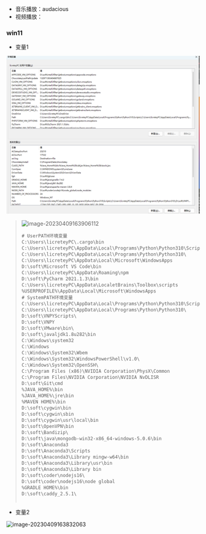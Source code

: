 
+ 音乐播放：audacious
+ 视频播放：



### win11

+ 变量1

![image-20230409163802543](.\images\image-20230409163802543.png)

> ![image-20230409163906112](C:/Users/licreteyPC/AppData/Roaming/Typora/typora-user-images/image-20230409163906112.png)
>
> ```shell
> # UserPATH环境变量
> C:\Users\licreteyPC\.cargo\bin
> C:\Users\licreteyPC\AppData\Local\Programs\Python\Python310\Scripts\
> C:\Users\licreteyPC\AppData\Local\Programs\Python\Python310\
> C:\Users\licreteyPC\AppData\Local\Microsoft\WindowsApps
> D:\soft\Microsoft VS Code\bin
> C:\Users\licreteyPC\AppData\Roaming\npm
> D:\soft\PyCharm 2021.1.3\bin
> C:\Users\licreteyPC\AppData\LocaletBrains\Toolbox\scripts
> %USERPROFILE%\AppData\Local\Microsoft\WindowsApps
> # SystemPATH环境变量
> C:\Users\licreteyPC\AppData\Local\Programs\Python\Python310\Scripts\
> C:\Users\licreteyPC\AppData\Local\Programs\Python\Python310\
> D:\soft\VNPYScripts\
> D:\soft\VNPY
> D:\soft\VMware\bin\
> D:\soft\javaljdk1.8u282\bin
> C:\Windows\system32
> C:\Windows
> C:\Windows\System32\Wbem
> C:\Windows\System32\WindowsPowerShell\v1.0\
> C:\Windows\System32\OpenSSH\
> C:\Program Files (x86)\NVIDIA Corporation\PhysX\Common
> C:\Program Files\NVIDIA Corporation\NVIDIA NvDLISR
> D:\soft\Git\cmd
> %JAVA_HOME%\bin
> %JAVA_HOME%\jre\bin
> %MAVEN HOME%\bin
> D:\soft\cygwin\bin
> D:\soft\cygwin\sbin
> D:\soft\cygwin\usr\local\bin
> D:\soft\OpenVPN\bin
> D:\soft\Bandizip\
> D:\soft\java\mongodb-win32-x86_64-windows-5.0.6\bin
> D:\soft\Anaconda3
> D:\soft\Anaconda3\Scripts
> D:\soft\Anaconda3\Library mingw-w64\bin
> D:\soft\Anaconda3\Library\usr\bin
> D:\soft\Anaconda3\Library bin
> D:\soft\coder\nodejs16\
> D:\soft\coder\nodejs16\node global
> %GRADLE HOME%\bin
> D:\soft\caddy_2.5.1\
> 
> 
> ```
> 
> 

+ 变量2

![image-20230409163832063](C:/Users/licreteyPC/AppData/Roaming/Typora/typora-user-images/image-20230409163832063.png)